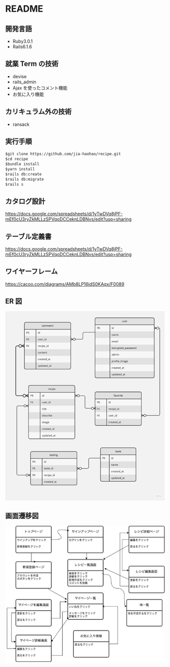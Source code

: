 # README

## 開発言語

- Ruby3.0.1
- Rails6.1.6

## 就業 Term の技術

- devise
- rails_admin
- Ajax を使ったコメント機能
- お気に入り機能

## カリキュラム外の技術

- ransack

## 実行手順

```
$git clone https://github.com/jia-haohao/recipe.git
$cd recipe
$bundle install
$yarn install
$rails db:create
$rails db:migrate
$rails s
```

## カタログ設計

https://docs.google.com/spreadsheets/d/1yTwDVq8jPF-mEf0cU3ryZkMLLzSPVqoDCCeknLDBNvs/edit?usp=sharing

## テーブル定義書

https://docs.google.com/spreadsheets/d/1yTwDVq8jPF-mEf0cU3ryZkMLLzSPVqoDCCeknLDBNvs/edit?usp=sharing

## ワイヤーフレーム

https://cacoo.com/diagrams/AMb8LP16jdS0KAqx/F0089

## ER 図

![ER図](/recipe.jpg)

## 画面遷移図

![画面遷移図](/kaku.jpg)
